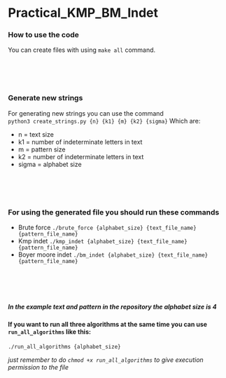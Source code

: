 # Practical_KMP_BM_Indet

### How to use the code 
You can create files with using
`make all` command.
<br><br><br>
<br><br>
### Generate new strings
For generating new strings you can use the command <br>
`python3 create_strings.py {n} {k1} {m} {k2} {sigma}`
Which are:

  * n = text size
  * k1 = number of indeterminate letters in text
  * m = pattern size
  * k2 = number of indeterminate letters in text
  * sigma = alphabet size
<br><br><br>
<br><br>
### For using the generated file you should run these commands
* Brute force  `./brute_force {alphabet_size} {text_file_name} {pattern_file_name}`
* Kmp indet  `./kmp_indet {alphabet_size} {text_file_name} {pattern_file_name}`
* Boyer moore indet  `./bm_indet {alphabet_size} {text_file_name} {pattern_file_name}`
<br><br><br>
<br><br>
##### In the example text and pattern in the repository the alphabet size is **4**

#### If you want to run all three algorithms at the same time you can use `run_all_algorithms` like this:
 `./run_all_algorithms {alphabet_size}`
 
*just remember to do `chmod +x run_all_algorithms` to give execution permission to the file*
